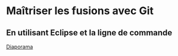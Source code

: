 # Maîtriser les fusions avec Git

## En utilisant Eclipse et la ligne de commande

[Diaporama](http://wehdrc.pages.innovation.insee.eu/git-merge)
